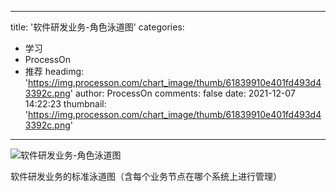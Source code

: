 
---
title: '软件研发业务-角色泳道图'
categories: 
 - 学习
 - ProcessOn
 - 推荐
headimg: 'https://img.processon.com/chart_image/thumb/61839910e401fd493d43392c.png'
author: ProcessOn
comments: false
date: 2021-12-07 14:22:23
thumbnail: 'https://img.processon.com/chart_image/thumb/61839910e401fd493d43392c.png'
---

<div>   
<img class="thumb" alt="软件研发业务-角色泳道图" src="https://img.processon.com/chart_image/thumb/61839910e401fd493d43392c.png" referrerpolicy="no-referrer">
<p>软件研发业务的标准泳道图（含每个业务节点在哪个系统上进行管理）</p>  
</div>
            